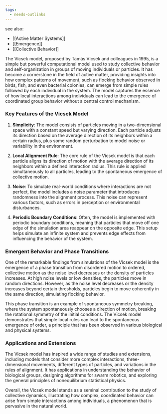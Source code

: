 ```yaml
---
tags:
  - needs-outlinks
---
```

see also:
- [[Active Matter Systems]]
- [[Emergence]]
- [[Collective Behavior]]

The Vicsek model, proposed by Tamás Vicsek and colleagues in 1995, is a simple but powerful computational model used to study collective behavior and self-organization in groups of moving individuals or particles. It has become a cornerstone in the field of active matter, providing insights into how complex patterns of movement, such as flocking behavior observed in birds, fish, and even bacterial colonies, can emerge from simple rules followed by each individual in the system. The model captures the essence of how local interactions among individuals can lead to the emergence of coordinated group behavior without a central control mechanism.

### Key Features of the Vicsek Model

1. **Simplicity**: The model consists of particles moving in a two-dimensional space with a constant speed but varying direction. Each particle adjusts its direction based on the average direction of its neighbors within a certain radius, plus some random perturbation to model noise or variability in the environment.

2. **Local Alignment Rule**: The core rule of the Vicsek model is that each particle aligns its direction of motion with the average direction of its neighbors within a defined interaction radius. This rule is applied simultaneously to all particles, leading to the spontaneous emergence of collective motion.

3. **Noise**: To simulate real-world conditions where interactions are not perfect, the model includes a noise parameter that introduces randomness into the alignment process. This noise can represent various factors, such as errors in perception or environmental disturbances.

4. **Periodic Boundary Conditions**: Often, the model is implemented with periodic boundary conditions, meaning that particles that move off one edge of the simulation area reappear on the opposite edge. This setup helps simulate an infinite system and prevents edge effects from influencing the behavior of the system.

### Emergent Behavior and Phase Transitions

One of the remarkable findings from simulations of the Vicsek model is the emergence of a phase transition from disordered motion to ordered, collective motion as the noise level decreases or the density of particles increases. At high noise levels or low densities, the particles move in random directions. However, as the noise level decreases or the density increases beyond certain thresholds, particles begin to move coherently in the same direction, simulating flocking behavior.

This phase transition is an example of spontaneous symmetry breaking, where the system spontaneously chooses a direction of motion, breaking the rotational symmetry of the initial conditions. The Vicsek model demonstrates that simple local rules can lead to the spontaneous emergence of order, a principle that has been observed in various biological and physical systems.

### Applications and Extensions

The Vicsek model has inspired a wide range of studies and extensions, including models that consider more complex interactions, three-dimensional movements, different types of particles, and variations in the rules of alignment. It has applications in understanding the behavior of biological groups, designing algorithms for swarm robotics, and exploring the general principles of nonequilibrium statistical physics.

Overall, the Vicsek model stands as a seminal contribution to the study of collective dynamics, illustrating how complex, coordinated behavior can arise from simple interactions among individuals, a phenomenon that is pervasive in the natural world.
